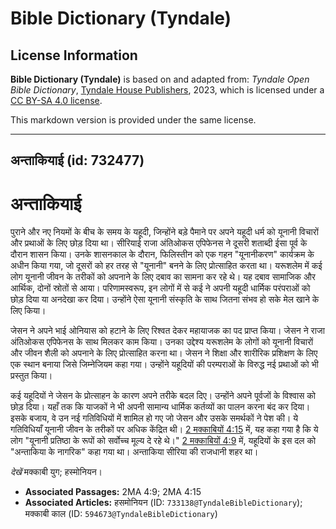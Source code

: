 # Bible Dictionary (Tyndale)

## License Information

**Bible Dictionary (Tyndale)** is based on and adapted from: _Tyndale Open Bible Dictionary_, [Tyndale House Publishers](https://tyndaleopenresources.com/), 2023, which is licensed under a [CC BY-SA 4.0 license](https://creativecommons.org/licenses/by-sa/4.0/legalcode.en).

This markdown version is provided under the same license.



--------------------------------

## अन्ताकियाई (id: 732477)

अन्ताकियाई
==========

पुराने और नए नियमों के बीच के समय के यहूदी, जिन्होंने बड़े पैमाने पर अपने यहूदी धर्म को यूनानी विचारों और प्रथाओं के लिए छोड़ दिया था। सीरियाई राजा अंतिओकस एपिफेनस ने दूसरी शताब्दी ईसा पूर्व के दौरान शासन किया। उनके शासनकाल के दौरान, फिलिस्तीन को एक गहन "यूनानीकरण" कार्यक्रम के अधीन किया गया, जो दूसरों को हर तरह से "यूनानी" बनने के लिए प्रोत्साहित करता था। यरूशलेम में कई लोग यूनानी जीवन के तरीकों को अपनाने के लिए दबाव का सामना कर रहे थे। यह दबाव सामाजिक और आर्थिक, दोनों स्रोतों से आया। परिणामस्वरूप, इन लोगों में से कई ने अपनी यहूदी धार्मिक परंपराओं को छोड़ दिया या अनदेखा कर दिया। उन्होंने ऐसा यूनानी संस्कृति के साथ जितना संभव हो सके मेल खाने के लिए किया।

जेसन ने अपने भाई ओनियास को हटाने के लिए रिश्वत देकर महायाजक का पद प्राप्त किया। जेसन ने राजा अंतिओकस एपिफेनस के साथ मिलकर काम किया। उनका उद्देश्य यरूशलेम के लोगों को यूनानी विचारों और जीवन शैली को अपनाने के लिए प्रोत्साहित करना था। जेसन ने शिक्षा और शारीरिक प्रशिक्षण के लिए एक स्थान बनाया जिसे जिम्नेजियम कहा गया। उन्होंने यहूदियों की परम्पराओं के विरुद्ध नई प्रथाओं को भी प्रस्तुत किया।

कई यहूदियों ने जेसन के प्रोत्साहन के कारण अपने तरीके बदल दिए। उन्होंने अपने पूर्वजों के विश्वास को छोड़ दिया। यहाँ तक कि याजकों ने भी अपनी सामान्य धार्मिक कर्तव्यों का पालन करना बंद कर दिया। इसके बजाय, वे उन नई गतिविधियों में शामिल हो गए जो जेसन और उसके समर्थकों ने पेश की। ये गतिविधियाँ यूनानी जीवन के तरीकों पर अधिक केंद्रित थी। [2 मक्काबियों 4:15](https://ref.ly/2Macc4:15) में, यह कहा गया है कि ये लोग "यूनानी प्रतिष्ठा के रूपों को सर्वोच्च मूल्य दे रहे थे।" [2 मक्काबियों 4:9](https://ref.ly/2Macc4:9) में, यहूदियों के इस दल को "अन्ताकिया के नागरिक" कहा गया था। अन्ताकिया सीरिया की राजधानी शहर था।

*देखें* मक्काबी युग; हस्मोनियन। 

* **Associated Passages:** 2MA 4:9; 2MA 4:15
* **Associated Articles:** हसमोनियन (ID: `733138@TyndaleBibleDictionary`); मक्काबी काल (ID: `594673@TyndaleBibleDictionary`)

